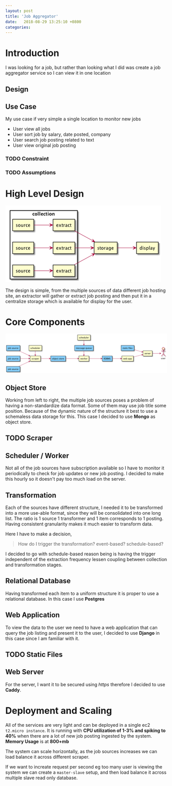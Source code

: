 ```yaml
---
layout: post
title: 'Job Aggregator'
date:   2018-08-29 13:25:10 +0800
categories:
---
```

# Introduction

I was looking for a job, but rather than looking what I did was create
a job aggregator service so I can view it in one location

## Design

## Use Case

My use case if very simple a single location to monitor new jobs

- User view all jobs
- User sort job by salary, date posted, company
- User search job posting related to text
- User view original job posting

### TODO Constraint

### TODO Assumptions

# High Level Design

![high_level](/assets/job-aggregator-high-level.png)


The design is simple, from the multiple sources of data different job
hosting site, an extractor will gather or extract job posting and then
put it in a centralize storage which is available for display for the
user.

# Core Components

![core_components](/assets/job-aggregator-core-components.png)

## Object Store

Working from left to right, the multiple job sources poses a problem
of having a non-standardize data format. Some of them may use job
title some position. Because of the dynamic nature of the structure it
best to use a schemaless data storage for this. This case I decided to
use **Mongo** as object store.

## TODO Scraper

## Scheduler / Worker

Not all of the job sources have subscription available so I have to
monitor it periodically to check for job updates or new job posting. I
decided to make this hourly so it doesn't pay too much load on the
server.

## Transformation

Each of the sources have different structure, I needed it to be
transformed into a more use-able format, since they will be
consolidated into one long list. The ratio is 1 source 1
transformer and 1 item corresponds to 1 posting. Having consistent
granularity makes it much easier to transform data.

Here I have to make a decision,

> How do I trigger the transformation? event-based? schedule-based?

I decided to go with schedule-based reason being is having the trigger
independent of the extraction frequency lessen coupling between
collection and transformation stages.

## Relational Database

Having transformed each item to a uniform structure it is proper to
use a relational database. In this case I use **Postgres**

## Web Application

To view the data to the user we need to have a web application that
can query the job listing and present it to the user, I decided to use
**Django** in this case since I am familiar with it.

## TODO Static Files

## Web Server

For the server, I want it to be secured using *https* therefore I
decided to use **Caddy**.

# Deployment and Scaling

All of the services are very light and can be deployed in a single ec2
`t2.micro instance`. It is running with **CPU utilization of 1-3% and
spiking to 40%** when there are a lot of new job posting ingested by
the system. **Memory Usage** is at **800+mb**

The system can scale horizontally, as the job sources increases we can
load balance it across different scraper.

If we want to increate request per second eg too many user is viewing
the system we can create a `master-slave` setup, and then load balance
it across multiple slave read only database.
